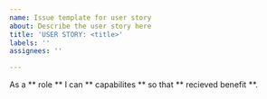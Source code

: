 ```yaml
---
name: Issue template for user story
about: Describe the user story here
title: 'USER STORY: <title>'
labels: ''
assignees: ''

---
```


As a ** role ** I can ** capabilites ** so that ** recieved benefit **.
